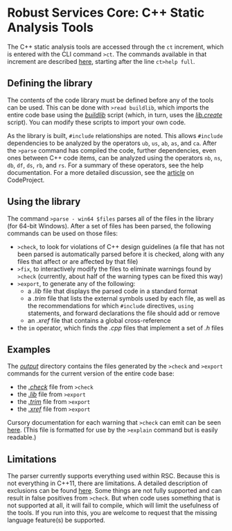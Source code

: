 # Robust Services Core: C++ Static Analysis Tools

The C++ static analysis tools are accessed through the `ct` increment,
which is entered with the CLI command `>ct`.  The commands available
in that increment are described [here](/output/help.cli.txt),
starting after the line `ct>help full`.

## Defining the library

The contents of the code library must be defined before any of the tools
can be used. This can be done with `>read buildlib`, which imports the
entire code base using the [_buildlib_](/input/buildlib.txt) script (which,
in turn, uses the [_lib.create_](/input/lib.create.txt) script). You can
modify these scripts to import your own code.

As the library is built, `#include` relationships are noted.  This allows
`#include` dependencies to be analyzed by the operators `ub`, `us`, `ab`,
`as`, and `ca`. After the `>parse` command has compiled the code, further
dependencies, even ones between C++ code items, can be analyzed using the
operators `nb`, `ns`, `db`, `df`, `ds`, `rb`, and `rs`. For a summary of these
operators, see the help documentation. For a more detailed discussion, see the
[article](https://www.codeproject.com/Articles/5246833/A-Static-Analysis-Tool-for-Cplusplus)
on CodeProject.

## Using the library

The command `>parse - win64 $files` parses all of the files in the library
(for 64-bit Windows).  After a set of files has been parsed, the following
commands can be used on those files:

* `>check`, to look for violations of C++ design guidelines (a file that
has not been parsed is automatically parsed before it is checked, along
with any files that affect or are affected by that file)
* `>fix`, to interactively modify the files to eliminate warnings found by
`>check` (currently, about half of the warning types can be fixed this way)
* `>export`, to generate any of the following:
   * a _.lib_ file that displays the parsed code in a standard format
   * a _.trim_ file that lists the external symbols used by each file, as well
   as the recommendations for which `#include` directives, `using` statements,
   and forward declarations the file should add or remove
   * an _.xref_ file that contains a global cross-reference
* the `im` operator, which finds the _.cpp_ files that implement a set of _.h_ files

## Examples

The [_output_](/output) directory contains the files generated by the `>check`
and `>export` commands for the current version of the entire code base:

* the [_.check_](/output/rsc.check.txt) file from `>check`
* the [_.lib_](/output/rsc.lib.txt) file from `>export`
* the [_.trim_](/output/rsc.trim.txt) file from `>export`
* the [_.xref_](/output/rsc.xref.txt) file from `>export`

Cursory documentation for each warning that `>check` can emit can be seen
[here](/help/cppcheck.txt).  (This file is formatted for use by the `>explain`
command but is easily readable.)

## Limitations

The parser currently supports everything used within RSC.  Because this is
not everything in C++11, there are limitations.  A detailed description of
exclusions can be found [here](/docs/RSC-Cpp11-Exclusions.md).  Some things
are not fully supported and can result in false positives from `>check`.  But
when code uses something that is not supported at all, it will fail to compile,
which will limit the usefulness of the tools.  If you run into this, you are
welcome to request that the missing language feature(s) be supported.
